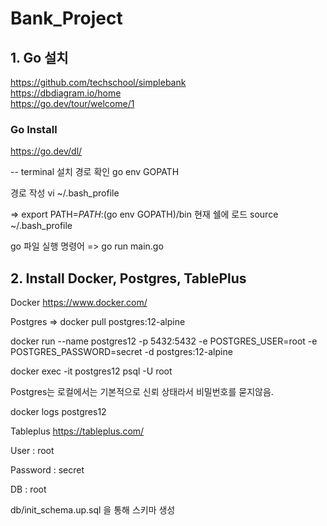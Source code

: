 # Bank_Project


## 1. Go 설치
https://github.com/techschool/simplebank <br/>
https://dbdiagram.io/home <br/>
https://go.dev/tour/welcome/1 <br/>

### Go Install
https://go.dev/dl/

-- terminal
설치 경로 확인
go env GOPATH

경로 작성
vi ~/.bash_profile

=> export PATH=$PATH:$(go env GOPATH)/bin
현재 쉘에 로드
source ~/.bash_profile

go 파일 실행 명령어
=> go run main.go

## 2. Install Docker, Postgres, TablePlus
Docker
https://www.docker.com/

Postgres
=> docker pull postgres:12-alpine

docker run --name postgres12 -p 5432:5432 -e POSTGRES_USER=root -e POSTGRES_PASSWORD=secret -d postgres:12-alpine

docker exec -it postgres12 psql -U root

Postgres는 로컬에서는 기본적으로 신뢰 상태라서 비밀번호를 묻지않음.

docker logs postgres12


Tableplus
https://tableplus.com/

User : root

Password : secret

DB : root

db/init_schema.up.sql 을 통해 스키마 생성


